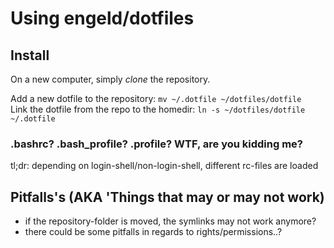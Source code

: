 Using engeld/dotfiles
======================

## Install ##
On a new computer, simply *clone* the repository.

Add a new dotfile to the repository: `mv ~/.dotfile ~/dotfiles/dotfile`  
Link the dotfile from the repo to the homedir: `ln -s ~/dotfiles/dotfile ~/.dotfile`

### .bashrc? .bash_profile? .profile? WTF, are you kidding me? ###
tl;dr: depending on login-shell/non-login-shell, different rc-files are loaded

## Pitfalls's (AKA 'Things that may or may not work)  ##
* if the repository-folder is moved, the symlinks may not work anymore?
* there could be some pitfalls in regards to rights/permissions..?

